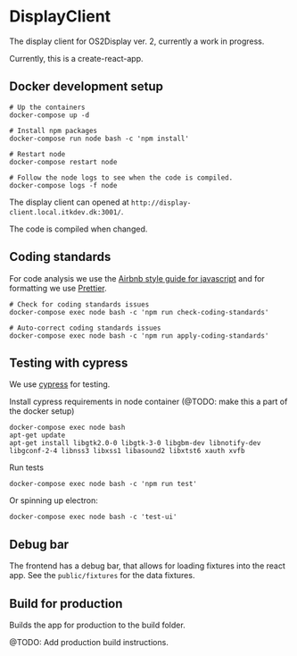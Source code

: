 # DisplayClient

The display client for OS2Display ver. 2, currently a work in progress.

Currently, this is a create-react-app.

## Docker development setup

```
# Up the containers
docker-compose up -d

# Install npm packages
docker-compose run node bash -c 'npm install'

# Restart node
docker-compose restart node

# Follow the node logs to see when the code is compiled.
docker-compose logs -f node
```

The display client can opened at `http://display-client.local.itkdev.dk:3001/`.

The code is compiled when changed.

## Coding standards

For code analysis we use the [Airbnb style guide for javascript](https://github.com/airbnb/javascript) and for formatting we use [Prettier](https://github.com/prettier/prettier).

```
# Check for coding standards issues
docker-compose exec node bash -c 'npm run check-coding-standards'

# Auto-correct coding standards issues
docker-compose exec node bash -c 'npm run apply-coding-standards'
```

## Testing with cypress

We use [cypress](https://www.cypress.io/) for testing.

Install cypress requirements in node container (@TODO: make this a part of the docker setup)
```
docker-compose exec node bash
apt-get update
apt-get install libgtk2.0-0 libgtk-3-0 libgbm-dev libnotify-dev libgconf-2-4 libnss3 libxss1 libasound2 libxtst6 xauth xvfb
```

Run tests
```
docker-compose exec node bash -c 'npm run test'
```

Or spinning up electron:

```
docker-compose exec node bash -c 'test-ui'
```

## Debug bar

The frontend has a debug bar, that allows for loading fixtures into the react app.
See the `public/fixtures` for the data fixtures.

## Build for production

Builds the app for production to the build folder.

@TODO: Add production build instructions.

